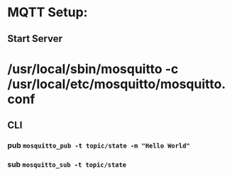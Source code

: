 # MQTT Setup:

## Start Server
# /usr/local/sbin/mosquitto -c /usr/local/etc/mosquitto/mosquitto.conf

## CLI
### pub `mosquitto_pub -t topic/state -m "Hello World"`
### sub `mosquitto_sub -t topic/state`
